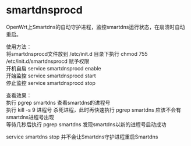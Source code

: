 # smartdnsprocd
OpenWrt上Smartdns的自动守护进程，监控smartdns运行状态，在崩溃时自动重启。  

使用方法：  
将smartdnsprocd文件放到 /etc/init.d 目录下执行 chmod 755 /etc/init.d/smartdnsprocd 赋予权限  
开机自启 service smartdnsprocd enable  
开始监控 service smartdnsprocd start  
停止监控 service smartdnsprocd stop  
  
查看效果：  
执行 pgrep smartdns 查看smartdns的进程号  
执行 kill -s 9 进程号 杀死进程，此时再快速执行 pgrep smartdns 应该不会有smartdns进程号出现  
等待几秒后执行 pgrep smartdns 发现smartdns以新的进程号启动成功  

service smartdns stop 并不会让Smartdns守护进程重启Smartdns
